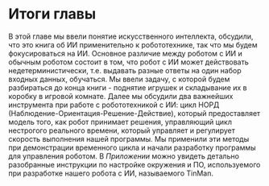 # Итоги главы

В этой главе мы ввели понятие искусственного интеллекта, обсудили, что это книга об ИИ применительно к робототехнике, так что мы будем фокусироваться на ИИ. Основное различие между роботом с ИИ и обычным роботом состоит в том, что робот с ИИ может действовать недетерминистически, т.е. выдавать разные ответы на один набор входных данных, обучаться. Мы ввели задачу, с которой будем разбираться до конца книги - поднятие игрушек и складывание их в коробку в игровой комнате. Далее мы обсудили два важнейших инструмента при работе с робототехникой с ИИ: цикл НОРД \(Наблюдение-Ориентация-Решение-Действие\), который предоставляет модель того, как робот принимает решения, управляющий цикл нестрогого реального времени, который управляет и регулирует скорость выполнения нашей программы. Мы применили эти методы при демонстрации временного цикла и начали разработку программы для управления роботом. В _Приложении_ можно увидеть детально разобранные инструкции по настройке окружения и ПО, используемого при разработке нашего робота с ИИ, называемого TinMan.

